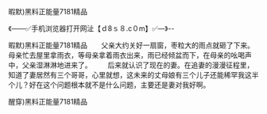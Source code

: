 暇默)黑料正能量7181精品

《——✅手机浏览器打开网沚【ｄ8ｓ８.c０m】✅—》--

暇默)黑料正能量7181精品　　父亲大约关好一扇窗，枣粒大的雨点就砸了下来。母亲忙去屋里拿雨衣，等母亲拿着雨衣出来，雨已经倾盆而下，在母亲的吆喝声中，父亲湿淋淋地进来了。
　　后来就认识了现在的妻。在追妻的漫漫征程里，知道了妻居然有三个哥哥，心里就想，这未来的丈母娘有三个儿子还能稀罕我这半个儿？好在这个问题根本就不是什么问题，主要还是妻对我好啊。





醒穿)黑料正能量7181精品
